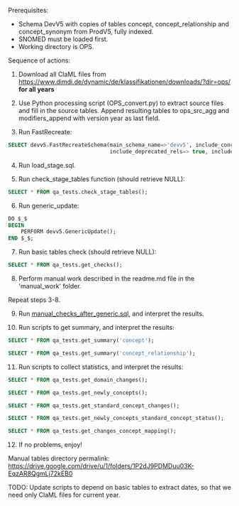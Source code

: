 Prerequisites:
* Schema DevV5 with copies of tables concept, concept_relationship and concept_synonym from ProdV5, fully indexed.
* SNOMED must be loaded first. 
* Working directory is OPS.

Sequence of actions:

1. Download all ClaML files from https://www.dimdi.de/dynamic/de/klassifikationen/downloads/?dir=ops/ **for all years**

2. Use Python processing script (OPS_convert.py) to extract source files and fill in the source tables. 
Append resulting tables to ops_src_agg and modifiers_append with version year as last field.

3. Run FastRecreate:
```sql
SELECT devv5.FastRecreateSchema(main_schema_name=>'devv5', include_concept_ancestor=> false,
                                include_deprecated_rels=> true, include_synonyms=> true);
```

4. Run load_stage.sql.

5. Run check_stage_tables function (should retrieve NULL):

```sql
SELECT * FROM qa_tests.check_stage_tables();
```
6. Run generic_update:

```sql
DO $_$
BEGIN
	PERFORM devv5.GenericUpdate();
END $_$;
```

7. Run basic tables check (should retrieve NULL):
```sql
SELECT * FROM qa_tests.get_checks();
```
8. Perform manual work described in the readme.md file in the 'manual_work' folder.

Repeat steps 3-8.

9. Run [manual_checks_after_generic.sql](https://github.com/OHDSI/Vocabulary-v5.0/blob/master/working/manual_checks_after_generic.sql), and interpret the results.

10. Run scripts to get summary, and interpret the results:

```sql
SELECT * FROM qa_tests.get_summary('concept');
```
```sql
SELECT * FROM qa_tests.get_summary('concept_relationship');
```

11. Run scripts to collect statistics, and interpret the results:

```sql
SELECT * FROM qa_tests.get_domain_changes();
```
```sql
SELECT * FROM qa_tests.get_newly_concepts();
```
```sql
SELECT * FROM qa_tests.get_standard_concept_changes();
```
```sql
SELECT * FROM qa_tests.get_newly_concepts_standard_concept_status();
```
```sql
SELECT * FROM qa_tests.get_changes_concept_mapping();
```

12. If no problems, enjoy!

Manual tables directory permalink:
https://drive.google.com/drive/u/1/folders/1P2dJ9PDMDuu03K-EqzAR8QgmLj72kEB0

TODO:
Update scripts to depend on basic tables to extract dates, so that we need only ClaML files for current year.
